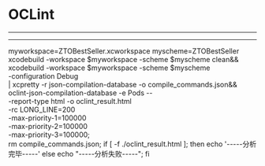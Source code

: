 
# OCLint





<hr>


<hr>




myworkspace=ZTOBestSeller.xcworkspace
myscheme=ZTOBestSeller
xcodebuild -workspace $myworkspace -scheme $myscheme clean&&
xcodebuild -workspace $myworkspace -scheme $myscheme \
-configuration Debug \
| xcpretty -r json-compilation-database -o compile_commands.json&&
oclint-json-compilation-database -e Pods -- \
-report-type html -o oclint_result.html \
-rc LONG_LINE=200 \
-max-priority-1=100000 \
-max-priority-2=100000 \
-max-priority-3=100000; \
rm compile_commands.json;
if [ -f ./oclint_result.html ]; then echo '-----分析完毕-----'
else echo "-----分析失败-----"; fi

